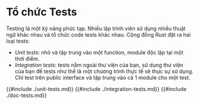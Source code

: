 # Tổ chức Tests

Testing là một kỹ năng phức tạp. Nhiều lập trình viên sử dụng nhiều thuật ngữ khác nhau
và tổ chức code tests khác nhau. Cộng đồng Rust đặt ra hai loại tests:

- *Unit tests*: nhỏ và tập trung vào một function, module độc lập tại một thời điểm.
- *Integration tests*: tests nằm ngoài thư viện của bạn, sử dụng thư viện của bạn để tests như thể là một chương trình thực tế sẽ thực sự sử dụng. Chỉ test trên public interface và tập trung vào cả 1 module cho một test.

{{#include ./unit-tests.md}}
{{#include ./integration-tests.md}}
{{#include ./doc-tests.md}}
